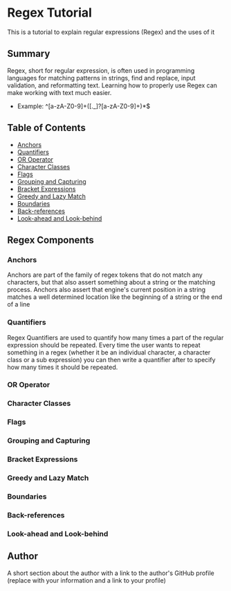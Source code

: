 # Regex Tutorial

This is a tutorial to explain regular expressions (Regex) and the uses of it

## Summary

Regex, short for regular expression, is often used in programming languages for matching patterns in strings,
find and replace, input validation, and reformatting text. Learning how to properly use Regex can make working with text much easier.

- Example: ^[a-zA-Z0-9]+([._]?[a-zA-Z0-9]+)\*$

## Table of Contents

- [Anchors](#anchors)
- [Quantifiers](#quantifiers)
- [OR Operator](#or-operator)
- [Character Classes](#character-classes)
- [Flags](#flags)
- [Grouping and Capturing](#grouping-and-capturing)
- [Bracket Expressions](#bracket-expressions)
- [Greedy and Lazy Match](#greedy-and-lazy-match)
- [Boundaries](#boundaries)
- [Back-references](#back-references)
- [Look-ahead and Look-behind](#look-ahead-and-look-behind)

## Regex Components

### Anchors

Anchors are part of the family of regex tokens that do not match any characters, but that also assert something about a string or the matching process.
Anchors also assert that engine's current position in a string matches a well determined location like the beginning of a string or the end of a line

### Quantifiers

Regex Quantifiers are used to quantify how many times a part of the regular expression should be repeated. Every time the user wants to repeat something in a regex (whether it be an individual character, a character class or a sub expression) you can then write a quantifier after to specify how many times it should be repeated.

### OR Operator

### Character Classes

### Flags

### Grouping and Capturing

### Bracket Expressions

### Greedy and Lazy Match

### Boundaries

### Back-references

### Look-ahead and Look-behind

## Author

A short section about the author with a link to the author's GitHub profile (replace with your information and a link to your profile)

